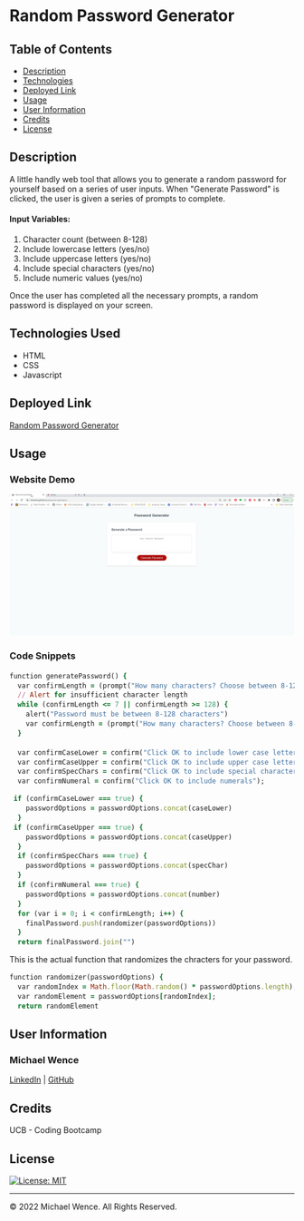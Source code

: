 # Random Password Generator


## Table of Contents


- [Description](#description)
- [Technologies](#technologies)
- [Deployed Link](#link)
- [Usage](#usage)
- [User Information](#userinformation)
- [Credits](#credits)
- [License](#license)

## Description
A little handly web tool that allows you to generate a random password for yourself based on a series of user inputs. When "Generate Password" is clicked, the user is given a series of prompts to complete. 

#### Input Variables:
1. Character count (between 8-128)
2. Include lowercase letters (yes/no)
3. Include uppercase letters (yes/no)
4. Include special characters (yes/no)
5. Include numeric values (yes/no)

Once the user has completed all the necessary prompts, a random password is displayed on your screen.

## Technologies Used

- HTML
- CSS
- Javascript


## Deployed Link

[Random Password Generator](https://mtwence.github.io/password-generator/)

## Usage

### Website Demo

![generating password workflow](/assets/images/password-generator-demo.gif)

### Code Snippets

```ruby
function generatePassword() {
  var confirmLength = (prompt("How many characters? Choose between 8-128"));
  // Alert for insufficient character length
  while (confirmLength <= 7 || confirmLength >= 128) {
    alert("Password must be between 8-128 characters")
    var confirmLength = (prompt("How many characters? Choose between 8-128"));
  }

  var confirmCaseLower = confirm("Click OK to include lower case letters");
  var confirmCaseUpper = confirm("Click OK to include upper case letters");
  var confirmSpecChars = confirm("Click OK to include special characters");
  var confirmNumeral = confirm("Click OK to include numerals");
```


```ruby
 if (confirmCaseLower === true) {
    passwordOptions = passwordOptions.concat(caseLower)
  }
 if (confirmCaseUpper === true) {
    passwordOptions = passwordOptions.concat(caseUpper)
  }
  if (confirmSpecChars === true) {
    passwordOptions = passwordOptions.concat(specChar)
  }
  if (confirmNumeral === true) {
    passwordOptions = passwordOptions.concat(number)
  }
  for (var i = 0; i < confirmLength; i++) {
    finalPassword.push(randomizer(passwordOptions))
  }
  return finalPassword.join("")
```

This is the actual function that randomizes the chracters for your password.
```ruby
function randomizer(passwordOptions) {
  var randomIndex = Math.floor(Math.random() * passwordOptions.length);
  var randomElement = passwordOptions[randomIndex];
  return randomElement
```

## User Information

### **Michael Wence**
[LinkedIn](https://www.linkedin.com/in/michael-wence/) |
[GitHub](https://github.com/mtwence)

## Credits

UCB - Coding Bootcamp


## License

[![License: MIT](https://img.shields.io/badge/License-MIT-yellow.svg)](https://opensource.org/licenses/MIT)

---

© 2022 Michael Wence. All Rights Reserved.